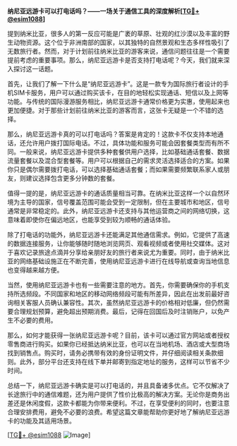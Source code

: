 **纳尼亚远游卡可以打电话吗？——一场关于通信工具的深度解析[[TG💪+ @esim1088](https://t.me/s/esim1088)]**

提到纳米比亚，很多人的第一反应可能是广袤的草原、壮观的红沙漠以及丰富的野生动物资源。这个位于非洲南部的国家，以其独特的自然景观和生态多样性吸引了无数旅行者。然而，对于计划前往纳米比亚的游客来说，通信问题往往是一个需要提前考虑的重要事项。那么，纳尼亚远游卡是否支持打电话呢？今天，我们就来深入探讨这一话题。

首先，让我们了解一下什么是“纳尼亚远游卡”。这是一款专为国际旅行者设计的手机SIM卡服务，用户可以通过购买该卡，在目的地轻松实现通话、短信以及上网等功能。与传统的国际漫游服务相比，纳尼亚远游卡通常价格更为实惠，使用起来也更加便捷。对于那些计划前往纳米比亚的游客而言，这张卡无疑是一个不错的选择。

那么，纳尼亚远游卡真的可以打电话吗？答案是肯定的！这款卡不仅支持本地通话，还允许用户拨打国际电话。不过，具体功能和服务可能会因套餐类型而有所不同。一般来说，纳尼亚远游卡提供多种套餐供用户选择，比如基础通话套餐、数据流量套餐以及混合型套餐等。用户可以根据自己的需求灵活选择适合的方案。如果你只是偶尔需要拨打电话，可以选择基础通话套餐；而如果需要频繁联系家人或朋友，则建议选择包含更多分钟数的套餐。

值得一提的是，纳尼亚远游卡的通话质量相当可靠。在纳米比亚这样一个以自然环境为主导的国家，信号覆盖范围可能会受到一定限制，但在主要城市和地区，信号通常是非常稳定的。此外，纳尼亚远游卡还支持与其他运营商之间的网络切换，这意味着即使你在偏远地区，也能享受到较为顺畅的通话体验。

除了打电话的功能外，纳尼亚远游卡还能满足其他通信需求。例如，它提供了高速的数据连接服务，让你能够随时随地浏览网页、观看视频或者使用社交媒体。这对于喜欢记录旅途点滴并分享给亲朋好友的旅行者来说尤为重要。同时，由于纳米比亚的网络基础设施正在不断完善，使用纳尼亚远游卡进行在线导航或查询当地信息也变得越来越方便。

当然，使用纳尼亚远游卡也有一些需要注意的地方。首先，你需要确保你的手机支持所选频段。不同国家和地区的移动网络频段可能有所差异，因此在出发前最好咨询相关客服人员确认兼容性。其次，虽然纳尼亚远游卡的价格相对低廉，但仍然需要合理规划预算，避免超出预期消费。最后，记得在回国后及时注销账户，以免产生不必要的费用。

那么，如何才能获得一张纳尼亚远游卡呢？目前，该卡可以通过官方网站或者授权零售商进行购买。如果你已经抵达纳米比亚，也可以在当地机场、酒店或大型商场找到销售点。购买时，请务必携带有效的身份证明文件，并仔细阅读相关条款细则。此外，部分平台还支持在线下单并邮寄到指定地址的服务，这样可以节省不少时间。

总结一下，纳尼亚远游卡确实是可以打电话的，并且具备诸多优点。它不仅解决了长途旅行中的通信难题，还为用户提供了性价比极高的解决方案。无论你是商务出差还是休闲度假，这款卡都能为你带来便利。不过，在享受便利的同时，也要注意合理安排费用，避免不必要的浪费。希望这篇文章能帮助你更好地了解纳尼亚远游卡的功能及其适用场景。

[[TG💪+ @esim1088](https://t.me/s/esim1088) ![Image](https://i.postimg.cc/4NQfJmqS/Snipaste-2025-05-13-00-14-12.png)]